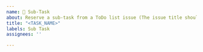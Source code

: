 ```yaml
---
name: 🍰 Sub-Task
about: Reserve a sub-task from a ToDo list issue (The issue title should only contain the function name)
title: "<TASK_NAME>"
labels: Sub Task
assignees: ''

---
```

